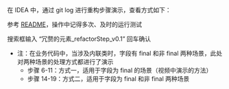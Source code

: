 在 IDEA 中，通过 git log 进行重构步骤演示，查看方式如下：

参考 [README](../README.md)，操作中记得多次、及时的运行测试 

搜索框输入 “冗赘的元素_refactorStep_v0.1” 回车确认

- 注：在业务代码中，当涉及内联类时，字段有 final 和非 final 两种场景，此处对两种场景的处理方式都进行了演示
   - 步骤 6-11：方式一，适用于字段为 final 的场景（视频中演示的方法）
   - 步骤 14-19：方式二，适用于字段为 final 和非 final 两种场景